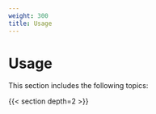 ```yaml
---
weight: 300
title: Usage
---
```


# Usage

This section includes the following topics:

{{< section depth=2 >}}
